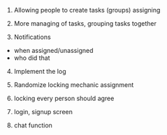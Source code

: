 1. Allowing people to create tasks (groups) assigning

2. More managing of tasks, grouping tasks together

3. Notifications
  - when assigned/unassigned
  - who did that 

4. Implement the log

5. Randomize locking mechanic assignment

6. locking every person should agree

7. login, signup screen

8. chat function